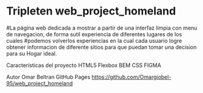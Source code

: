 # Tripleten web_project_homeland

#La página web dedicada a mostrar a partir de una interfaz limpia con menu de navegacion, de forma sutil experiencia de diferentes lugares de los cuales
#podemos volverlos experiencias en la cual cada usuario logre obtener informacion de diferente sitios para que puedan tomar una decision para su Hogar ideal.

Características del proyecto
HTML5
Flexbox
BEM
CSS
FIGMA

Autor Omar Beltran
GitHub Pages https://github.com/Omargiobel-95/web_project_homeland
